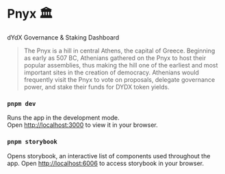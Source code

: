 # Pnyx 🏛️

dYdX Governance & Staking Dashboard

> The Pnyx is a hill in central Athens, the capital of Greece. Beginning as early as 507 BC, Athenians gathered on the Pnyx to host their popular assemblies, thus making the hill one of the earliest and most important sites in the creation of democracy. Athenians would frequently visit the Pnyx to vote on proposals, delegate governance power, and stake their funds for DYDX token yields.

### `pnpm dev`

Runs the app in the development mode.\
Open [http://localhost:3000](http://localhost:3000) to view it in your browser.

### `pnpm storybook`

Opens storybook, an interactive list of components used throughout the app.
Open [http://localhost:6006](http://localhost:6006) to access storybook in your browser.
